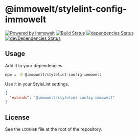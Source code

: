 # @immowelt/stylelint-config-immowelt

[![Powered by Immowelt](https://img.shields.io/badge/powered%20by-immowelt-yellow.svg?colorB=ffb200)](https://stackshare.io/immowelt-group/)
[![Build Status](https://travis-ci.org/ImmoweltGroup/stylelint-config-immowelt.svg?branch=master)](https://travis-ci.org/ImmoweltGroup/stylelint-config-immowelt)
[![dependencies Status](https://david-dm.org/ImmoweltGroup/stylelint-config-immowelt/status.svg)](https://david-dm.org/ImmoweltGroup/stylelint-config-immowelt)
[![devDependencies Status](https://david-dm.org/ImmoweltGroup/stylelint-config-immowelt/dev-status.svg)](https://david-dm.org/ImmoweltGroup/stylelint-config-immowelt?type=dev)

## Usage

Add it to your dependencies.

```bash
npm i -D @immowelt/stylelint-config-immowelt
```

Use it in your StyleLint settings.

```json
{
  "extends": "@immowelt/stylelint-config-immowelt"
}
```

## License

See the `LICENSE` file at the root of the repository.
